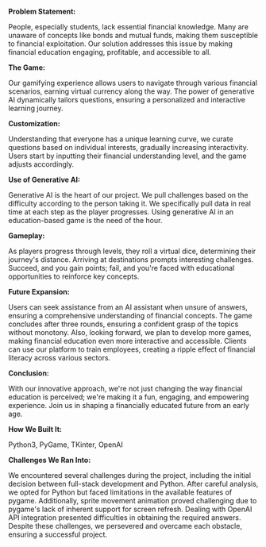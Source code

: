 **Problem Statement:**

People, especially students, lack essential financial knowledge. Many are unaware of concepts like bonds and mutual funds, making them susceptible to financial exploitation. Our solution addresses this issue by making financial education engaging, profitable, and accessible to all.

**The Game:**

Our gamifying experience allows users to navigate through various financial scenarios, earning virtual currency along the way. The power of generative AI dynamically tailors questions, ensuring a personalized and interactive learning journey.

**Customization:**

Understanding that everyone has a unique learning curve, we curate questions based on individual interests, gradually increasing interactivity. Users start by inputting their financial understanding level, and the game adjusts accordingly.

**Use of Generative AI:**

Generative AI is the heart of our project. We pull challenges based on the difficulty according to the person taking it. We specifically pull data in real time at each step as the player progresses. Using generative AI in an education-based game is the need of the hour.

**Gameplay:**

As players progress through levels, they roll a virtual dice, determining their journey's distance. Arriving at destinations prompts interesting challenges. Succeed, and you gain points; fail, and you're faced with educational opportunities to reinforce key concepts.

**Future Expansion:**

Users can seek assistance from an AI assistant when unsure of answers, ensuring a comprehensive understanding of financial concepts. The game concludes after three rounds, ensuring a confident grasp of the topics without monotony. Also, looking forward, we plan to develop more games, making financial education even more interactive and accessible. Clients can use our platform to train employees, creating a ripple effect of financial literacy across various sectors.

**Conclusion:**

With our innovative approach, we're not just changing the way financial education is perceived; we're making it a fun, engaging, and empowering experience. Join us in shaping a financially educated future from an early age.

**How We Built It:**

Python3, PyGame, TKinter, OpenAI

**Challenges We Ran Into:**

We encountered several challenges during the project, including the initial decision between full-stack development and Python. After careful analysis, we opted for Python but faced limitations in the available features of pygame. Additionally, sprite movement animation proved challenging due to pygame's lack of inherent support for screen refresh. Dealing with OpenAI API integration presented difficulties in obtaining the required answers. Despite these challenges, we persevered and overcame each obstacle, ensuring a successful project.

